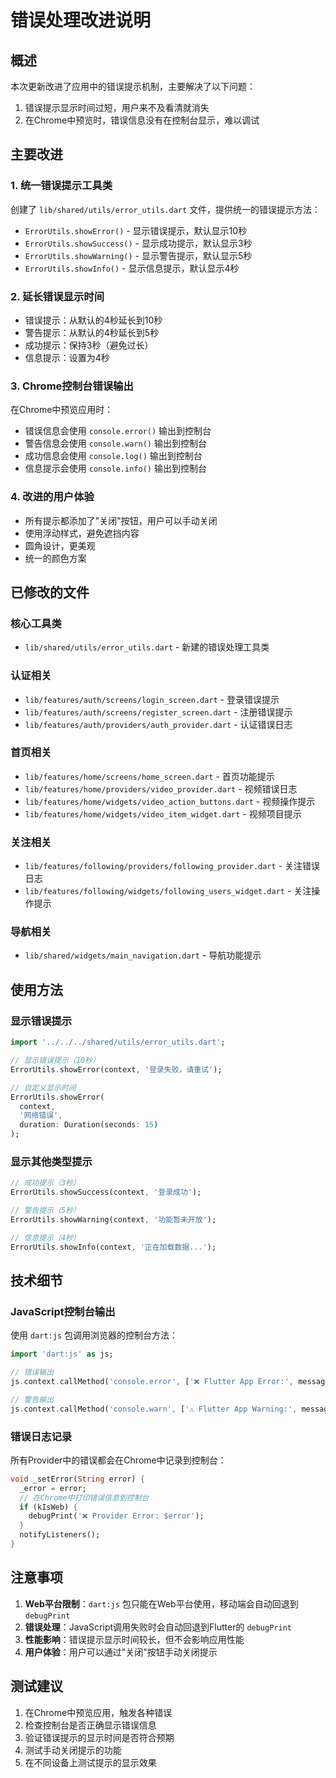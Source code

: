 # 错误处理改进说明

## 概述
本次更新改进了应用中的错误提示机制，主要解决了以下问题：
1. 错误提示显示时间过短，用户来不及看清就消失
2. 在Chrome中预览时，错误信息没有在控制台显示，难以调试

## 主要改进

### 1. 统一错误提示工具类
创建了 `lib/shared/utils/error_utils.dart` 文件，提供统一的错误提示方法：
- `ErrorUtils.showError()` - 显示错误提示，默认显示10秒
- `ErrorUtils.showSuccess()` - 显示成功提示，默认显示3秒  
- `ErrorUtils.showWarning()` - 显示警告提示，默认显示5秒
- `ErrorUtils.showInfo()` - 显示信息提示，默认显示4秒

### 2. 延长错误显示时间
- 错误提示：从默认的4秒延长到10秒
- 警告提示：从默认的4秒延长到5秒
- 成功提示：保持3秒（避免过长）
- 信息提示：设置为4秒

### 3. Chrome控制台错误输出
在Chrome中预览应用时：
- 错误信息会使用 `console.error()` 输出到控制台
- 警告信息会使用 `console.warn()` 输出到控制台
- 成功信息会使用 `console.log()` 输出到控制台
- 信息提示会使用 `console.info()` 输出到控制台

### 4. 改进的用户体验
- 所有提示都添加了"关闭"按钮，用户可以手动关闭
- 使用浮动样式，避免遮挡内容
- 圆角设计，更美观
- 统一的颜色方案

## 已修改的文件

### 核心工具类
- `lib/shared/utils/error_utils.dart` - 新建的错误处理工具类

### 认证相关
- `lib/features/auth/screens/login_screen.dart` - 登录错误提示
- `lib/features/auth/screens/register_screen.dart` - 注册错误提示
- `lib/features/auth/providers/auth_provider.dart` - 认证错误日志

### 首页相关
- `lib/features/home/screens/home_screen.dart` - 首页功能提示
- `lib/features/home/providers/video_provider.dart` - 视频错误日志
- `lib/features/home/widgets/video_action_buttons.dart` - 视频操作提示
- `lib/features/home/widgets/video_item_widget.dart` - 视频项目提示

### 关注相关
- `lib/features/following/providers/following_provider.dart` - 关注错误日志
- `lib/features/following/widgets/following_users_widget.dart` - 关注操作提示

### 导航相关
- `lib/shared/widgets/main_navigation.dart` - 导航功能提示

## 使用方法

### 显示错误提示
```dart
import '../../../shared/utils/error_utils.dart';

// 显示错误提示（10秒）
ErrorUtils.showError(context, '登录失败，请重试');

// 自定义显示时间
ErrorUtils.showError(
  context, 
  '网络错误', 
  duration: Duration(seconds: 15)
);
```

### 显示其他类型提示
```dart
// 成功提示（3秒）
ErrorUtils.showSuccess(context, '登录成功');

// 警告提示（5秒）
ErrorUtils.showWarning(context, '功能暂未开放');

// 信息提示（4秒）
ErrorUtils.showInfo(context, '正在加载数据...');
```

## 技术细节

### JavaScript控制台输出
使用 `dart:js` 包调用浏览器的控制台方法：
```dart
import 'dart:js' as js;

// 错误输出
js.context.callMethod('console.error', ['❌ Flutter App Error:', message]);

// 警告输出
js.context.callMethod('console.warn', ['⚠️ Flutter App Warning:', message]);
```

### 错误日志记录
所有Provider中的错误都会在Chrome中记录到控制台：
```dart
void _setError(String error) {
  _error = error;
  // 在Chrome中打印错误信息到控制台
  if (kIsWeb) {
    debugPrint('❌ Provider Error: $error');
  }
  notifyListeners();
}
```

## 注意事项

1. **Web平台限制**：`dart:js` 包只能在Web平台使用，移动端会自动回退到 `debugPrint`
2. **错误处理**：JavaScript调用失败时会自动回退到Flutter的 `debugPrint`
3. **性能影响**：错误提示显示时间较长，但不会影响应用性能
4. **用户体验**：用户可以通过"关闭"按钮手动关闭提示

## 测试建议

1. 在Chrome中预览应用，触发各种错误
2. 检查控制台是否正确显示错误信息
3. 验证错误提示的显示时间是否符合预期
4. 测试手动关闭提示的功能
5. 在不同设备上测试提示的显示效果

